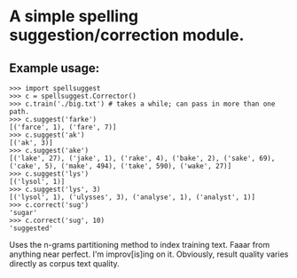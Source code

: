 A simple spelling suggestion/correction module.
===============================================


Example usage:
--------------

    >>> import spellsuggest
    >>> c = spellsuggest.Corrector()
    >>> c.train('./big.txt') # takes a while; can pass in more than one path.
    >>> c.suggest('farke')
    [('farce', 1), ('fare', 7)]
    >>> c.suggest('ak')
    [('ak', 3)]
    >>> c.suggest('ake')
    [('lake', 27), ('jake', 1), ('rake', 4), ('bake', 2), ('sake', 69), ('cake', 5), ('make', 494), ('take', 590), ('wake', 27)]
    >>> c.suggest('lys')
    [('lysol', 1)]
    >>> c.suggest('lys', 3)
    [('lysol', 1), ('ulysses', 3), ('analyse', 1), ('analyst', 1)]
    >>> c.correct('sug')
    'sugar'
    >>> c.correct('sug', 10)
    'suggested'

Uses the n-grams partitioning method to index training text. Faaar from 
anything near perfect. I'm improv[is]ing on it. Obviously, result quality 
varies directly as corpus text quality.




